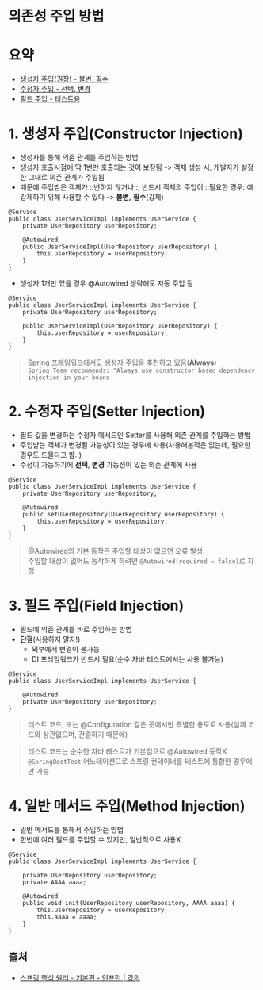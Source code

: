 # 의존성 주입 방법
# 요약
- [생성자 주입(권장) - 불변, 필수](bear://x-callback-url/open-note?id=8C4454B9-D369-4539-8BF5-47A2A4E8D2A7-2996-000020E440BDD277&header=1.%20%EC%83%9D%EC%84%B1%EC%9E%90%20%EC%A3%BC%EC%9E%85%28Constructor%20Injection%29)
- [수정자 주입 - 선택, 변경](bear://x-callback-url/open-note?id=8C4454B9-D369-4539-8BF5-47A2A4E8D2A7-2996-000020E440BDD277&header=2.%20%EC%88%98%EC%A0%95%EC%9E%90%20%EC%A3%BC%EC%9E%85%28Setter%20Injection%29)
- [필드 주입 - 테스트용](bear://x-callback-url/open-note?id=8C4454B9-D369-4539-8BF5-47A2A4E8D2A7-2996-000020E440BDD277&header=3.%20%ED%95%84%EB%93%9C%20%EC%A3%BC%EC%9E%85%28Field%20Injection%29)

# 1. 생성자 주입(Constructor Injection)
- 생성자를 통해 의존 관계를 주입하는 방법
- 생성자 호출시점에 딱 1번만 호출되는 것이 보장됨
-> 객체 생성 시, 개발자가 설정한 그대로 의존 관계가 주입됨
- 때문에 주입받은 객체가 ::변하지 않거나::, 반드시 객체의 주입이 ::필요한 경우::에 강제하기 위해 사용할 수 있다 -> **불변,** **필수**(강제)
```
@Service
public class UserServiceImpl implements UserService {
	private UserRepository userRepository;

	@Autowired
	public UserServiceImpl(UserRepository userRepository) {
		this.userRepository = userRepository;
	}
}
```

- 생성자 1개만 있을 경우 @Autowired 생략해도 자동 주입 됨
```
@Service
public class UserServiceImpl implements UserService {
	private UserRepository userRepository;

	public UserServiceImpl(UserRepository userRepository) {
		this.userRepository = userRepository;
	}
}
```

> Spring 프레임워크에서도 생성자 주입을 추천하고 있음(**Always**)	  
> `Spring Team recommends: "Always use constructor based dependency injection in your beans`  


# 2. 수정자 주입(Setter Injection)
- 필드 값을 변경하는 수정자 메서드인 Setter를 사용해 의존 관계를 주입하는 방법
- 주입받는 객체가 변경될 가능성이 있는 경우에 사용(사용해본적은 없는데, 필요한 경우도 드물다고 함..)
- 수정이 가능하기에 **선택**, **변경** 가능성이 있는 의존 관계에 사용
```
@Service
public class UserServiceImpl implements UserService {
	private UserRepository userRepository;

	@Autowired
	public setUserRepository(UserRepository userRepository) {
		this.userRepository = userRepository;
	}
}
```

> @Autowired의 기본 동작은 주입할 대상이 없으면 오류 발생.  
> 주입할 대상이 없어도 동작하게 하려면 `@Autowired(required = false)`로 지정  


# 3. 필드 주입(Field Injection)
- 필드에 의존 관계를 바로 주입하는 방법
- **단점**(사용하지 말자!)
	- 외부에서 변경이 불가능
	- DI 프레임워크가 반드시 필요(순수 자바 테스트에서는 사용 불가능)

```
@Service
public class UserServiceImpl implements UserService {

	@Autowired
	private UserRepository userRepository;
}
```

> 테스트 코드, 또는 @Configuration 같은 곳에서만 특별한 용도로 사용(실제 코드와 상관없으며, 간결하기 때문에)  

> 테스트 코드는 순수한 자바 테스트가 기본임으로 @Autowired 동작X  
> `@SpringBootTest` 어노테이션으로 스프링 컨테이너를 테스트에 통합한 경우에만 가능  


# 4. 일반 메서드 주입(Method Injection)
- 일반 메서드를 통해서 주입하는 방법
- 한번에 여러 필드를 주입할 수 있지만, 일반적으로 사용X

```
@Service
public class UserServiceImpl implements UserService {

	private UserRepository userRepository;
	private AAAA aaaa;

	@Autowired
	public void init(UserRepository userRepository, AAAA aaaa) {
		this.userRepository = userRepository;
		this.aaaa = aaaa;
	}
}
```




## 출처
- [스프링 핵심 원리 - 기본편 - 인프런 | 강의](https://www.inflearn.com/course/%EC%8A%A4%ED%94%84%EB%A7%81-%ED%95%B5%EC%8B%AC-%EC%9B%90%EB%A6%AC-%EA%B8%B0%EB%B3%B8%ED%8E%B8/dashboard)
